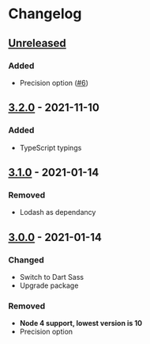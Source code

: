 # Changelog

## [Unreleased][]

### Added

-   Precision option
    ([#6](https://github.com/niksy/node-sass-json-functions/issues/6))

## [3.2.0][] - 2021-11-10

### Added

-   TypeScript typings

## [3.1.0][] - 2021-01-14

### Removed

-   Lodash as dependancy

## [3.0.0][] - 2021-01-14

### Changed

-   Switch to Dart Sass
-   Upgrade package

### Removed

-   **Node 4 support, lowest version is 10**
-   Precision option

<!-- prettier-ignore-start -->

[3.0.0]: https://github.com/niksy/node-sass-json-functions/tree/v3.0.0
[unreleased]: https://github.com/niksy/node-sass-json-functions/compare/v3.1.0...HEAD
[3.1.0]: https://github.com/niksy/node-sass-json-functions/tree/v3.1.0
[unreleased]: https://github.com/niksy/node-sass-json-functions/compare/v3.2.0...HEAD
[3.2.0]: https://github.com/niksy/node-sass-json-functions/tree/v3.2.0

<!-- prettier-ignore-end -->
